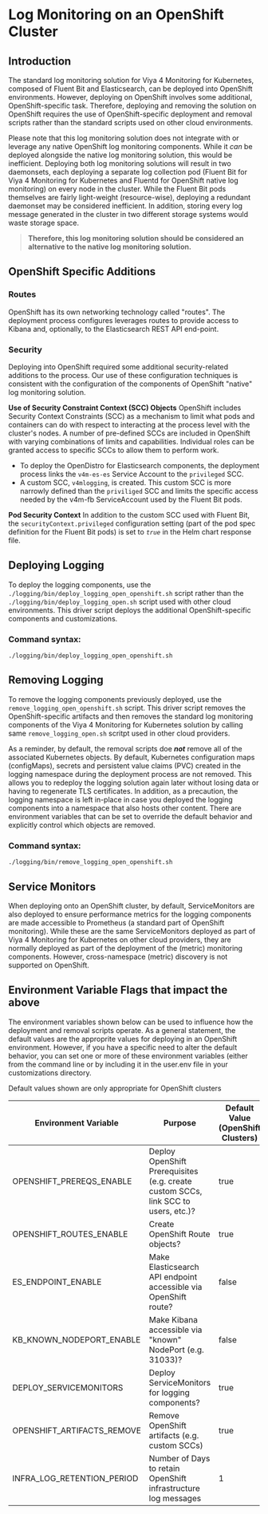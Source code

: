 # Log Monitoring on an OpenShift Cluster
## Introduction
The standard log monitoring solution for Viya 4 Monitoring for Kubernetes, composed of Fluent Bit and Elasticsearch, can be deployed into OpenShift environments.  However, deploying on OpenShift involves some additional, OpenShift-specific task.  Therefore, deploying and removing the solution on OpenShift requires the use of OpenShift-specific deployment and removal scripts rather than the standard scripts used on other cloud environments.  

Please note that this log monitoring solution does not integrate with or leverage any native OpenShift log monitoring components.  While it _can_ be deployed alongside the native log monitoring solution, this would be inefficient.  Deploying both log monitoring solutions will  result in two daemonsets, each deploying a separate log collection pod (Fluent Bit for Viya 4 Monitoring for Kubernetes and Fluentd for OpenShift native log monitoring) on every node in the cluster.  While the Fluent Bit pods themselves are fairly light-weight (resource-wise), deploying a redundant daemonset may be considered inefficient. In addition, storing every log message generated in the cluster in two different storage systems would waste storage space.  

>**Therefore, this log monitoring solution should be considered an alternative to the native log monitoring solution.**  

## OpenShift Specific Additions
### Routes
OpenShift has its own networking technology called "routes".  The deployment process configures leverages routes to provide access to Kibana and, optionally, to the Elasticsearch REST API end-point.

### Security
Deploying into OpenShift required some additional security-related additions to the process.  Our use of these configuration techniques is consistent with the configuration of the components of OpenShift "native" log monitoring solution.

**Use of Security Constraint Context (SCC) Objects** OpenShift includes Security Context Constraints (SCC) as a mechanism to limit what pods and containers can do with respect to interacting at the process level with the cluster's nodes.  A number of pre-defined SCCs are included in OpenShift with varying combinations of limits and capabilities. Individual roles can be granted access to specific SCCs to allow them to perform work. 

* To deploy the OpenDistro for Elasticsearch components, the deployment process links the `v4m-es-es` Service Account to the `privileged` SCC.  
* A custom SCC, `v4mlogging`, is created.  This custom SCC is more narrowly defined than the `priviliged` SCC and limits the specific access needed by the v4m-fb ServiceAccount used by the Fluent Bit pods.

**Pod Security Context**
In addition to the custom SCC used with Fluent Bit, the `securityContext.privileged` configuration setting (part of the pod spec definition for the Fluent Bit pods) is set to *`true`* in the Helm chart response file.

## Deploying Logging
To deploy the logging components, use the `./logging/bin/deploy_logging_open_openshift.sh` script rather than the `./logging/bin/deploy_logging_open.sh` script used with other cloud environments.  This driver script deploys the additional OpenShift-specific components and  customizations.
### Command syntax:
`./logging/bin/deploy_logging_open_openshift.sh`

## Removing Logging
To remove the logging components previously deployed, use the `remove_logging_open_openshift.sh` script.  This driver script removes the OpenShift-specific artifacts and then removes the standard log monitoring components of the Viya 4 Monitoring for Kubernetes solution by calling same `remove_logging_open.sh` scritpt used in other cloud providers.  

As a reminder, by default, the removal scripts doe **_not_** remove all of the associated Kubernetes objects.  By default, Kubernetes configuration maps (configMaps), secrets and persistent value claims (PVC) created in the logging namespace during the deployment process are not removed.  This allows you to redeploy the logging solution again later without losing data or having to regenerate TLS certificates.  In addition, as a precaution, the logging namespace is left in-place in case you deployed the logging components into a namespace that also hosts other content.  There are environment variables that can be set to override the default behavior and explicitly control which objects are removed.

### Command syntax:
`./logging/bin/remove_logging_open_openshift.sh`

## Service Monitors
When deploying onto an OpenShift cluster, by default, ServiceMonitors are also deployed to ensure performance metrics for the logging components are made accessible to Prometheus (a standard part of OpenShift monitoring).  While these are the same ServiceMonitors deployed as part of Viya 4 Monitoring for Kubernetes on other cloud providers, they are normally deployed as part of the deployment of the (metric) monitoring components.  However, cross-namespace (metric) discovery is not supported on OpenShift.

## Environment Variable Flags that impact the above
 The environment variables shown below can be used to influence how the deployment and removal scripts operate.  As a general statement, the default values are the approprite values for deploying in an OpenShift environment.  However, if you have a specific need to alter the default behavior, you can set one or more of these environment variables (either from the command line or by including it in the user.env file in your customizations directory.
 
 Default values shown are only appropriate for OpenShift clusters

| Environment Variable | Purpose | Default Value (OpenShift Clusters) |
| -- | --- | -- |
| OPENSHIFT_PREREQS_ENABLE |Deploy OpenShift Prerequisites (e.g. create custom SCCs, link SCC to users, etc.)? | true |
| OPENSHIFT_ROUTES_ENABLE | Create OpenShift Route objects? | true |
| ES_ENDPOINT_ENABLE | Make Elasticsearch API endpoint accessible via OpenShift route? | false |
| KB_KNOWN_NODEPORT_ENABLE | Make Kibana accessible via "known" NodePort (e.g. 31033)?| false |
| DEPLOY_SERVICEMONITORS | Deploy ServiceMonitors for logging components? | true |
| OPENSHIFT_ARTIFACTS_REMOVE | Remove OpenShift artifacts (e.g. custom SCCs)| true |
| INFRA_LOG_RETENTION_PERIOD | Number of Days to retain OpenShift infrastructure log messages | 1 |
